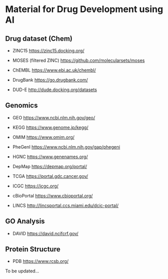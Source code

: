 # Material for Drug Development using AI

## Drug dataset (Chem)
- ZINC15
https://zinc15.docking.org/

- MOSES (filtered ZINC)
https://github.com/molecularsets/moses

- ChEMBL
https://www.ebi.ac.uk/chembl/

- DrugBank
https://go.drugbank.com/

- DUD-E
http://dude.docking.org/datasets

## Genomics
- GEO
https://www.ncbi.nlm.nih.gov/geo/

- KEGG 
https://www.genome.jp/kegg/

- OMIM
https://www.omim.org/

- PheGenI
https://www.ncbi.nlm.nih.gov/gap/phegeni

- HGNC
https://www.genenames.org/

- DepMap
https://depmap.org/portal/

- TCGA
https://portal.gdc.cancer.gov/

- ICGC
https://icgc.org/

- cBioPortal
https://www.cbioportal.org/

- LINCS
http://lincsportal.ccs.miami.edu/dcic-portal/

## GO Analysis
- DAVID
https://david.ncifcrf.gov/


## Protein Structure 
- PDB
https://www.rcsb.org/


To be updated...
